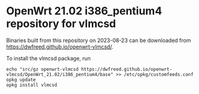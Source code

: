 OpenWrt 21.02 i386_pentium4 repository for vlmcsd
========

Binaries built from this repository on 2023-08-23 can be downloaded from <https://dwfreed.github.io/openwrt-vlmcsd/>.

To install the vlmcsd package, run

```
echo "src/gz openwrt-vlmcsd https://dwfreed.github.io/openwrt-vlmcsd/OpenWrt_21.02/i386_pentium4/base" >> /etc/opkg/customfeeds.conf
opkg update
opkg install vlmcsd
```
